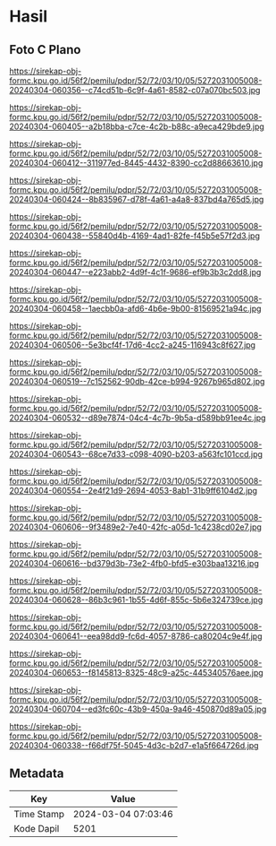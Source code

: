 # Hasil

## Foto C Plano

https://sirekap-obj-formc.kpu.go.id/56f2/pemilu/pdpr/52/72/03/10/05/5272031005008-20240304-060356--c74cd51b-6c9f-4a61-8582-c07a070bc503.jpg

https://sirekap-obj-formc.kpu.go.id/56f2/pemilu/pdpr/52/72/03/10/05/5272031005008-20240304-060405--a2b18bba-c7ce-4c2b-b88c-a9eca429bde9.jpg

https://sirekap-obj-formc.kpu.go.id/56f2/pemilu/pdpr/52/72/03/10/05/5272031005008-20240304-060412--311977ed-8445-4432-8390-cc2d88663610.jpg

https://sirekap-obj-formc.kpu.go.id/56f2/pemilu/pdpr/52/72/03/10/05/5272031005008-20240304-060424--8b835967-d78f-4a61-a4a8-837bd4a765d5.jpg

https://sirekap-obj-formc.kpu.go.id/56f2/pemilu/pdpr/52/72/03/10/05/5272031005008-20240304-060438--55840d4b-4169-4ad1-82fe-f45b5e57f2d3.jpg

https://sirekap-obj-formc.kpu.go.id/56f2/pemilu/pdpr/52/72/03/10/05/5272031005008-20240304-060447--e223abb2-4d9f-4c1f-9686-ef9b3b3c2dd8.jpg

https://sirekap-obj-formc.kpu.go.id/56f2/pemilu/pdpr/52/72/03/10/05/5272031005008-20240304-060458--1aecbb0a-afd6-4b6e-9b00-81569521a94c.jpg

https://sirekap-obj-formc.kpu.go.id/56f2/pemilu/pdpr/52/72/03/10/05/5272031005008-20240304-060506--5e3bcf4f-17d6-4cc2-a245-116943c8f627.jpg

https://sirekap-obj-formc.kpu.go.id/56f2/pemilu/pdpr/52/72/03/10/05/5272031005008-20240304-060519--7c152562-90db-42ce-b994-9267b965d802.jpg

https://sirekap-obj-formc.kpu.go.id/56f2/pemilu/pdpr/52/72/03/10/05/5272031005008-20240304-060532--d89e7874-04c4-4c7b-9b5a-d589bb91ee4c.jpg

https://sirekap-obj-formc.kpu.go.id/56f2/pemilu/pdpr/52/72/03/10/05/5272031005008-20240304-060543--68ce7d33-c098-4090-b203-a563fc101ccd.jpg

https://sirekap-obj-formc.kpu.go.id/56f2/pemilu/pdpr/52/72/03/10/05/5272031005008-20240304-060554--2e4f21d9-2694-4053-8ab1-31b9ff6104d2.jpg

https://sirekap-obj-formc.kpu.go.id/56f2/pemilu/pdpr/52/72/03/10/05/5272031005008-20240304-060606--9f3489e2-7e40-42fc-a05d-1c4238cd02e7.jpg

https://sirekap-obj-formc.kpu.go.id/56f2/pemilu/pdpr/52/72/03/10/05/5272031005008-20240304-060616--bd379d3b-73e2-4fb0-bfd5-e303baa13216.jpg

https://sirekap-obj-formc.kpu.go.id/56f2/pemilu/pdpr/52/72/03/10/05/5272031005008-20240304-060628--86b3c961-1b55-4d6f-855c-5b6e324739ce.jpg

https://sirekap-obj-formc.kpu.go.id/56f2/pemilu/pdpr/52/72/03/10/05/5272031005008-20240304-060641--eea98dd9-fc6d-4057-8786-ca80204c9e4f.jpg

https://sirekap-obj-formc.kpu.go.id/56f2/pemilu/pdpr/52/72/03/10/05/5272031005008-20240304-060653--f8145813-8325-48c9-a25c-445340576aee.jpg

https://sirekap-obj-formc.kpu.go.id/56f2/pemilu/pdpr/52/72/03/10/05/5272031005008-20240304-060704--ed3fc60c-43b9-450a-9a46-450870d89a05.jpg

https://sirekap-obj-formc.kpu.go.id/56f2/pemilu/pdpr/52/72/03/10/05/5272031005008-20240304-060338--f66df75f-5045-4d3c-b2d7-e1a5f664726d.jpg


## Metadata

| Key        | Value               |
| ---------- | ------------------- |
| Time Stamp | 2024-03-04 07:03:46 |
| Kode Dapil | 5201                |



